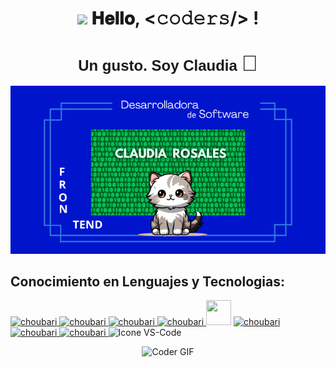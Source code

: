 <h1 align="center">
  <a target="_blank">
    <img src="https://github.com/JayantGoel001/JayantGoel001/blob/master/GIF/Earth.gif" width="24px" style="max-width:100%;">
  </a>
  𝐇𝐞𝐥𝐥𝐨, &lt;𝚌𝚘𝚍𝚎𝚛𝚜/&gt; !
  <a target="_blank">
  </a>
</h1>

<div align="center">
    <h1 style="font-family: Arial, sans-serif; font-size: 24px;">Un gusto. Soy Claudia <span style="font-size: 35px;">👋</span></h1>
</div>


<div align="center">
    <img src="https://github.com/CatalinaRosales29/CatalinaRosales29/blob/main/fotoPerfil%20(2).png" alt="Mi foto de perfil">
</div>


## Conocimiento en Lenguajes y Tecnologias:

<p float="left">
     <a href="https://www.java.com/">
      <img alt="choubari" src="https://devstickers.com/assets/img/pro/7kaq.png" width="40">
     </a>
     <a href="https://en.wikipedia.org/wiki/HTML">
      <img alt="choubari" src="https://devstickers.com/assets/img/pro/iqm9.png" width="40">
     </a> 
    <a href="https://en.wikipedia.org/wiki/CCS3">
      <img alt="choubari" src="https://devstickers.com/assets/img/pro/8pnd.png" width="40">
    </a>
   <a href="https://en.wikipedia.org/wiki/JavaScript">
    <img alt="choubari" src="https://devstickers.com/assets/img/pro/i4eg.png" width="40">
   </a>
  <code><img height="40" width="40" src="https://cdn.worldvectorlogo.com/logos/postgresql.svg"></code>
   <a href="https://git-scm.com/">
    <img alt="choubari" src="https://devstickers.com/assets/img/pro/apiv.png" width="40">
   </a>
   <a href="https://code.visualstudio.com/">
    <img alt="choubari" src="https://devstickers.com/assets/img/pro/saxu.png" width="40">
   </a>
    <a href="https://www.adobe.com/products/photoshop.html">
     <img alt="choubari" src="https://devstickers.com/assets/img/pro/k176.png" width="40">
    </a>  <img height="48px" width="48px" alt="Icone VS-Code" src="https://skillicons.dev/icons?i=figma"/>
    
</p>









<!--
otra forma de insertar imagen
![](https://github.com/CatalinaRosales29/CatalinaRosales29/blob/main/fotoPerfil%20(2).png)

**CatalinaRosales29/CatalinaRosales29** is a ✨ _special_ ✨ repository because its `README.md` (this file) appears on your GitHub profile.

Here are some ideas to get you started:
# Hola, un gusto. Soy Claudia :wave:

- 🔭 I’m currently working on ...
- 🌱 I’m currently learning ...
- 👯 I’m looking to collaborate on ...
- 🤔 I’m looking for help with ...
- 💬 Ask me about ...
- 📫 How to reach me: ...
- 😄 Pronouns: ...
- ⚡ Fun fact: ...
-->





<p align="center">
  <img src="https://media.giphy.com/media/SWoSkN6DxTszqIKEqv/giphy.gif" alt="Coder GIF" width="500" height="400">
</p>

